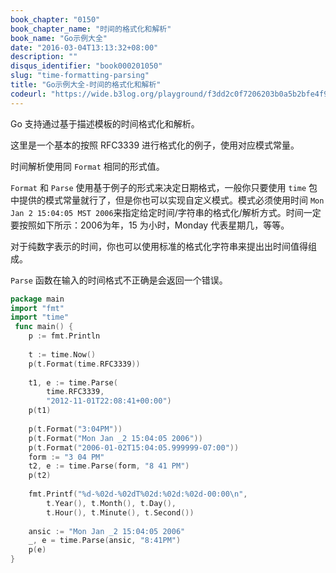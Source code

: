 ```yaml
---
book_chapter: "0150"
book_chapter_name: "时间的格式化和解析"
book_name: "Go示例大全"
date: "2016-03-04T13:13:32+08:00"
description: ""
disqus_identifier: "book000201050"
slug: "time-formatting-parsing"
title: "Go示例大全-时间的格式化和解析"
codeurl: "https://wide.b3log.org/playground/f3dd2c0f7206203b0a5b2bfe4f98bcf7.go"
---
```

 
Go 支持通过基于描述模板的时间格式化和解析。







这里是一个基本的按照 RFC3339 进行格式化的例子，使用对应模式常量。

时间解析使用同 `Format` 相同的形式值。

`Format` 和 `Parse` 使用基于例子的形式来决定日期格式，一般你只要使用 `time` 包中提供的模式常量就行了，但是你也可以实现自定义模式。模式必须使用时间 `Mon Jan 2 15:04:05 MST 2006`来指定给定时间/字符串的格式化/解析方式。时间一定要按照如下所示：2006为年，15 为小时，Monday 代表星期几，等等。

对于纯数字表示的时间，你也可以使用标准的格式化字符串来提出出时间值得组成。

`Parse` 函数在输入的时间格式不正确是会返回一个错误。
 

```go
package main  
import "fmt"
import "time"  
 func main() {
    p := fmt.Println  
 
    t := time.Now()
    p(t.Format(time.RFC3339))  
 
    t1, e := time.Parse(
        time.RFC3339,
        "2012-11-01T22:08:41+00:00")
    p(t1)  
 
    p(t.Format("3:04PM"))
    p(t.Format("Mon Jan _2 15:04:05 2006"))
    p(t.Format("2006-01-02T15:04:05.999999-07:00"))
    form := "3 04 PM"
    t2, e := time.Parse(form, "8 41 PM")
    p(t2)  
 
    fmt.Printf("%d-%02d-%02dT%02d:%02d:%02d-00:00\n",
        t.Year(), t.Month(), t.Day(),
        t.Hour(), t.Minute(), t.Second())  
 
    ansic := "Mon Jan _2 15:04:05 2006"
    _, e = time.Parse(ansic, "8:41PM")
    p(e)
}  
```

